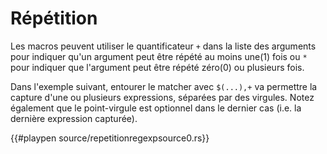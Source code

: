 # Répétition

Les macros peuvent utiliser le quantificateur `+` dans la liste des arguments pour indiquer qu'un argument peut être répété au moins une(1) fois ou `*` pour indiquer que l'argument peut être répété zéro(0) ou plusieurs fois.

Dans l'exemple suivant, entourer le matcher avec `$(...),+` va permettre la capture d'une ou plusieurs expressions, séparées par des virgules. Notez également que le point-virgule est optionnel dans le dernier cas (i.e. la dernière expression capturée).

{{#playpen source/repetitionregexpsource0.rs}}
